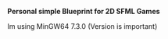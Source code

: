 **Personal simple Blueprint for 2D SFML Games**

Im using MinGW64 7.3.0 (Version is important)   

##